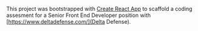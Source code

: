 This project was bootstrapped with [Create React App](https://github.com/facebook/create-react-app) to scaffold a coding assesment for a Senior Front End Developer position with [https://www.deltadefense.com/](Delta Defense).
